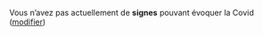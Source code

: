 Vous n’avez pas actuellement de **signes** pouvant évoquer la Covid (<a href="#symptomesactuels">modifier</a>)
